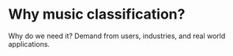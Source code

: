 # Why music classification?

Why do we need it? 
Demand from users, industries, and real world applications.
